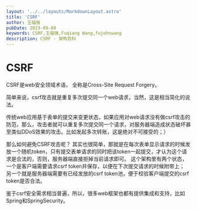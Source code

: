 ```yaml
---
layout: '../../layouts/MarkdownLayout.astro'
title: 'CSRF'
author: 王福强
pubDate: 2023-09-09
keywords: CSRF,王福强,Fuqiang Wang,fujohnwang
description: CSRF - 架构百科
---
```


# CSRF

CSRF是web安全领域术语， 全称是Cross-Site Request Forgery。

简单来说，csrf攻击就是重复多次提交同一个web请求，当然，这是相当简化的说法。

传统web应用基于表单的提交来变更状态，如果应用对web请求没有做csrf攻击的防范，那么，攻击者就可以重复多次提交同一个请求，对服务器端造成状态破坏甚至类似DDoS效果的攻击。比如发起多次转账，这是绝对不可接受的；）

那么如何避免CSRF攻击呢？ 其实也很简单，那就是在每次表单显示请求的时候发放一个随机token，只有提交表单请求的同时把该token一起提交，才认为这个请求是合法的，否则，服务器端直接拒掉当前请求即可。 这个架构里有两个状态，一个是客户端需要请求csrf token并保存，以便在下次提交请求的时候附带上； 另一个就是服务器端需要有已经发放的csrf token池，便于校验客户端提交的csrf token是否合法。

鉴于csrf安全需求相当普遍，所以，很多web框架也都有提供集成和支持，比如Spring和SpringSecurity。


